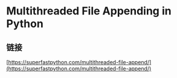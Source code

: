 # Multithreaded File Appending in Python
## 链接 
 [https://superfastpython.com/multithreaded-file-append/](https://superfastpython.com/multithreaded-file-append/) 
